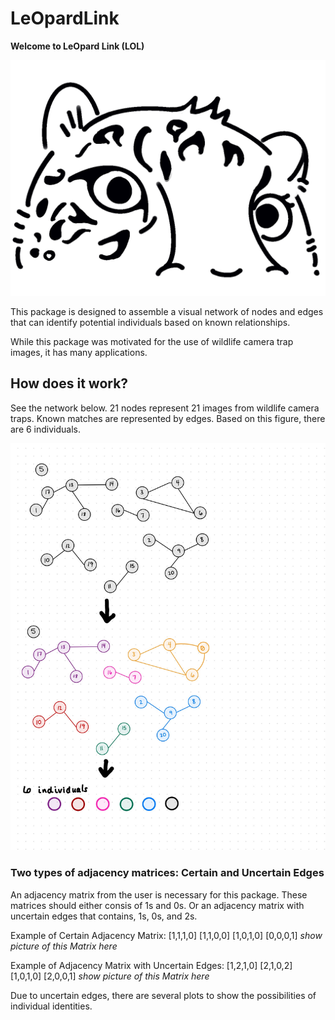 # LeOpardLink

**Welcome to LeOpard Link (LOL)**

!["LOL logo"](./images/design/LOLcroped.png)

This package is designed to assemble a visual network of nodes and edges that can identify potential individuals based on known relationships.

While this package was motivated for the use of wildlife camera trap images, it has many applications.

## How does it work?

See the network below. 21 nodes represent 21 images from wildlife camera traps. Known matches are represented by edges. 
Based on this figure, there are 6 individuals.

!["simulation matrix goal"](./images/cse-583-project-simulation-matrix-drawing-1.jpg)


### Two types of adjacency matrices: Certain and Uncertain Edges

An adjacency matrix from the user is necessary for this package. 
These matrices should either consis of 1s and 0s. Or an adjacency matrix with uncertain edges that contains, 1s, 0s, and 2s.

Example of Certain Adjacency Matrix:
[1,1,1,0]
[1,1,0,0]
[1,0,1,0]
[0,0,0,1] 
 *show picture of this Matrix here*


Example of Adjacency Matrix with Uncertain Edges:
[1,2,1,0]
[2,1,0,2]
[1,0,1,0]
[2,0,0,1] 
 *show picture of this Matrix here*

 Due to uncertain edges, there are several plots to show the possibilities of individual identities.
